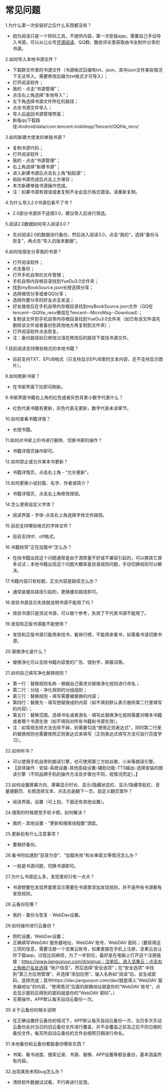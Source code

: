 # 常见问题

1.为什么第一次安装好之后什么东西都没有？
* 因为阅读只是一个转码工具，不提供内容，第一次安装app，需要自己手动导入书源，可以从公众号[开源阅读]()、QQ群、酷安评论里获取由书友制作分享的书源。

2.如何导入本地书源文件？
* 下载群文件里的书源文件（书源格式后缀有txt、json，其中json文件某些情况下无法导入，需要修改后缀为txt格式才可导入）；
* 打开阅读软件；
* 我的 - 点击“书源管理”；
* 点击右上角选择“本地导入”；
* 左下角选择书源文件所在的路径；
* 点击书源文件导入；
* 导入后返回书源管理界面；
* 新版qq下载路径:Android/data/com.tencent.mobileqq/Tencent/QQfile_recv/

3.如何新建大佬发的单独书源？
* 复制书源代码；
* 打开阅读软件；
* 我的 - 点击“书源管理”；
* 右上角选择“新建书源”；
* 进入新建书源后点击右上角“粘贴源”；
* 粘贴书源完成后点击上方保存；
* 本次新建单独书源操作完成。
* 注：如果书源有错误或者复制不全会显示格式错误，请重新复制。

4.为什么导入2.0书源后看不了书？
* 2.0部分书源并不适用3.0，建议导入后进行筛选。

5.阅读2.0数据如何导入阅读3.0？
* 先对阅读2.0的数据进行备份，然后进入阅读3.0，点击“我的”，选择“备份与恢复”，再点击“导入旧版本数据”。

6.如何给朋友分享我的书源？
* 打开阅读软件；
* 点击备份；
* 打开手机自带的文件管理；
* 手机自带内存根目录找到YueDu3.0文件夹；
* 找到myBookSource.json长按选择分享；
* 选择微信分享或者QQ分享；
* 选择你要分享的好友点击发送；
* 好友接收后在手机自带内存根目录找到myBookSource.json文件（QQ在tencent--QQfile_recv微信在Tencent--MicroMsg--Download）；
* 复制该文件到手机自带内存根目录找到YueDu3.0文件夹（如已有该文件请先删除该文件或者备份到其他地方再复制到文件夹）；
* 打开阅读软件点击恢复。
* 注：备份路径如已修改过请在修改后的路径下查找书源文件。

7.目前阅读支持哪些格式的本地书籍？
* 目前支持TXT、EPUB格式（只支持显示EPUB里的文本内容，还不支持显示图片）。

8.如何刷新书架？
* 在书架界面下拉即可刷新。

9.书架界面书籍右上角的红色或者灰色背景小数字代表什么？
* 红色代表书籍有更新，灰色代表无更新，数字代表未读章节。

10.如何查看书籍详情？
* 长按书籍。

11.如何对书架上的书进行删除、切换书架的操作？
* 书籍详情页操作即可。

12.如何禁止或允许某本书更新？
* 书籍详情页，点击右上角 - “允许更新”。

13.如何更换小说封面、名字、作者或简介？
* 书籍详情页，点击右上角修改按钮。

14.怎么使用自定义字体？
* 阅读界面 - 字体-点击右上角选择字体文件路径。

15.目前支持哪些格式的字体文件？
* 目前支持ttf、otf格式。

16.书籍经常“正在加载中”怎么办？
* 在线书籍出现这个问题通常是由于源质量不好或不兼容引起的，可以换其它源多试试；本地书籍出现这个问题大概率是目录规则问题，手动切换规则可以解决。

17.书籍内容只有标题，正文内容是路径怎么办？
* 通常是缓存路径引起的，更换缓存路径即可。

18.效验书源显示失效就说明书源不能用了吗？
* 效验书源只是测试书源，可以做个参考，失效了不代表书源不能用了。

19.发现和正版书源能不能使用？
* 发现和正版书源只能用来找书，看排行榜，不能用来看书，如需看书请切换书源。

20.替换净化是什么？
* 替换净化可以去除书籍内容里的广告、错别字、屏蔽词等。

21.如何自己填写净化替换规则？
* 第一行：替换规则名称 - 根据自己需求对替换净化规则进行命名；
* 第二行：分组 - 净化规则的分组组别；
* 第三行：替换规则 - 填写需要被替换的内容；
* 第四行：替换为 - 填写想替换成的内容（如不填则默认表示删除第二行里填写的内容）；
* 第五行：替换范围，选填书名或者源名 - 填写此替换净化规则需要对哪本书籍或者哪个书源生效（如不填则对所有书籍和书源生效）。
* 注：如常规去除方法去除不掉，则需要勾选“使用正则表达式”，同时第二行里的替换规则也需要按照正则表达式来填写（正则表达式填写方法可自行百度学习）。

22.如何听书？
* 可以使用手机自带的朗读引擎，也可使用第三方如谷歌、小米等朗读引擎。
* 【具体操作：安装-系统设置-其他高级设置-辅助功能-TTS输出-选择安装的朗读引擎（不同品牌手机的操作方法及步骤也不同，视情况而定）。】

23.如何设置屏幕方向、屏幕显示时长、显示/隐藏状态栏、显示/隐藏导航栏、音量键翻页、长按选择文本、点击总是翻下一页、自定义翻页案件？
* 阅读界面，设置（可上划，下面还有其他设置）。

24.搜索的时候感觉手机卡顿，如何解决？
* 我的 - 其他设置 - “更新和搜索线程数”调低。

25.更新前有什么注意事项？
* 要做好备份。

26.看书时如遇到“目录为空”、“加载失败”和长串英文等情况怎么办？
* 一般是书源问题，切换书源即可。

27.为什么书源这么多，发现里却只有一点点？
* 书源想要在发现界面里显示需要在书源里添加发现规则，并不是所有书源都有发现规则。

28.云备份在哪？
* 我的 - 备份与恢复 - WebDav设置。

29.如何操作进行云备份？
* 侧栏设置，WebDav设置；
* 正确填写WebDAV 服务器地址、WebDAV 账号、WebDAV 密码；（要获得这三项的信息，需要注册一个坚果云账号，如果直接在手机上注册，坚果云会让你下载app，过程比较麻烦，为了一步到位，最好是在电脑上打开这个注册链接：https://www.jianguoyun.com/d/signup；注册后，进入坚果云；点击右上角账户名处选择 “账户信息”，然后选择“安全选项”；在“安全选项” 中找到“第三方应用管理”，并选择“添加应用”，输入名称如“阅读”后，会生成密码，选择完成；其中https://dav.jianguoyun.com/dav/就是填入“WebDAV 服务器地址”的内容，“使用情况”后面的邮箱地址就是你的“WebDAV 账号”，点击显示密码后得到的密码就是你的“WebDAV 密码”。）
* 无需操作，APP默认每天自动云备份一次。

30.关于云备份的相关说明
* 在正确设置好云备份的情况下，APP默认每天自动云备份一次，当日多次手动云备份会对当日的旧云备份文件进行覆盖，并不会覆盖之前及之后不同日期的备份文件，每天所自动云备份的文件会按照日期进行命名。

31.本地备份和云备份都能备份哪些东西？
* 书架、看书进度、搜索记录、书源、替换、APP设置等都会备份，基本涵盖所有内容。

32.出现某些未知bug怎么办？
* 清除软件数据试试看，不行再进行反馈。